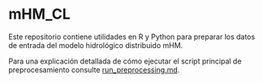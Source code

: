 # mHM_CL

Este repositorio contiene utilidades en R y Python para preparar los datos de entrada del modelo hidrológico distribuido mHM.

Para una explicación detallada de cómo ejecutar el script principal de preprocesamiento consulte [run_preprocessing.md](run_preprocessing.md).
